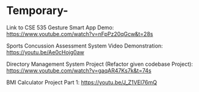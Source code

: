 # Temporary-
Link to CSE 535 Gesture Smart App Demo: https://www.youtube.com/watch?v=nFpPz20qGcw&t=28s

Sports Concussion Assessment System Video Demonstration: https://youtu.be/Ae0cHojg0aw

Directory Management System Project (Refactor given codebase Project): https://www.youtube.com/watch?v=gaqAR47Ks7k&t=74s

BMI Calculator Project Part 1: https://youtu.be/J_Z1VEI76mQ
